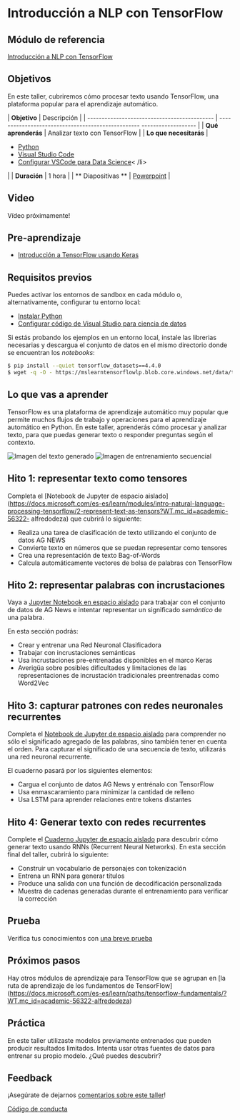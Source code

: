 # Introducción a NLP con TensorFlow

## Módulo de referencia

[Introducción a NLP con TensorFlow](https://docs.microsoft.com/es-es/learn/modules/intro-natural-language-processing-tensorflow/?WT.mc_id=academic-56322-alfredodeza)

## Objetivos

En este taller, cubriremos cómo procesar texto usando TensorFlow, una plataforma popular para el aprendizaje automático.

| **Objetivo** | Descripción |
| -------------------------------------------- | -------------------------------------------------- ------------------- |
| **Qué aprenderás** | Analizar texto con TensorFlow |
| **Lo que necesitarás** | <ul><li>[Python](https://docs.microsoft.com/es-es/learn/modules/python-install-vscode/?WT.mc_id=academic-56322-alfredodeza)</li> <li>[Visual Studio Code](https://code.visualstudio.com?WT.mc_id=academic-56322-alfredodeza)</li><li>[Configurar VSCode para Data Science](https://youtu.be/yyQM70vi7V8)< /li></ul> |
| **Duración** | 1 hora |
| ** Diapositivas ** | [Powerpoint](./diapositivas.pptx) |

## Video

Vídeo próximamente!

## Pre-aprendizaje

- [Introducción a TensorFlow usando Keras](https://docs.microsoft.com/es-es/learn/modules/intro-machine-learning-keras/?WT.mc_id=academic-56322-alfredodeza)

## Requisitos previos

Puedes activar los entornos de sandbox en cada módulo o, alternativamente, configurar tu entorno local:

- [Instalar Python](https://docs.microsoft.com/es-es/learn/modules/python-install-vscode/?WT.mc_id=academic-56322-alfredodeza)
- [Configurar código de Visual Studio para ciencia de datos](https://youtu.be/yyQM70vi7V8)

Si estás probando los ejemplos en un entorno local, instale las librerias necesarias y descargua el conjunto de datos en el mismo directorio donde se encuentran los _notebooks_:

```bash
$ pip install --quiet tensorflow_datasets==4.4.0
$ wget -q -O - https://mslearntensorflowlp.blob.core.windows.net/data/tfds-ag-news.tgz | alquitrán xz
```

## Lo que vas a aprender

TensorFlow es una plataforma de aprendizaje automático muy popular que permite muchos flujos de trabajo y operaciones para el aprendizaje automático en Python. En este taller, aprenderás cómo procesar y analizar texto, para que puedas generar texto o responder preguntas según el contexto.

![Imagen del texto generado](images/generate.png)
![Imagen de entrenamiento secuencial](images/secuencial.png)

## Hito 1: representar texto como tensores

Completa el [Notebook de Jupyter de espacio aislado](https://docs.microsoft.com/es-es/learn/modules/intro-natural-language-processing-tensorflow/2-represent-text-as-tensors?WT.mc_id=academic-56322- alfredodeza) que cubrirá lo siguiente:

- Realiza una tarea de clasificación de texto utilizando el conjunto de datos AG NEWS
- Convierte texto en números que se puedan representar como tensores
- Crea una representación de texto Bag-of-Words
- Calcula automáticamente vectores de bolsa de palabras con TensorFlow


## Hito 2: representar palabras con incrustaciones

Vaya a [Jupyter Notebook en espacio aislado](https://docs.microsoft.com/learn/modules/intro-natural-language-processing-tensorflow/3-embeddings?WT.mc_id=academic-56322-alfredodeza) para trabajar con el conjunto de datos de AG News e intentar representar un significado _semántico_ de una palabra.

En esta sección podrás:

- Crear y entrenar una Red Neuronal Clasificadora
- Trabajar con incrustaciones semánticas
- Usa incrustaciones pre-entrenadas disponibles en el marco Keras
- Averigüa sobre posibles dificultades y limitaciones de las representaciones de incrustación tradicionales preentrenadas como Word2Vec

## Hito 3: capturar patrones con redes neuronales recurrentes

Completa el [Notebook de Jupyter de espacio aislado](https://docs.microsoft.com/es-es/learn/modules/intro-natural-language-processing-tensorflow/4-recurrent-networks?WT.mc_id=academic-56322-alfredodeza) para comprender no sólo el significado agregado de las palabras, sino también tener en cuenta el orden. Para capturar el significado de una secuencia de texto, utilizarás una red neuronal recurrente.

El cuaderno pasará por los siguientes elementos:

- Cargua el conjunto de datos AG News y entrénalo con TensorFlow
- Usa enmascaramiento para minimizar la cantidad de relleno
- Usa LSTM para aprender relaciones entre tokens distantes


## Hito 4: Generar texto con redes recurrentes

Complete el [Cuaderno Jupyter de espacio aislado](https://docs.microsoft.com/es-es/learn/modules/intro-natural-language-processing-tensorflow/5-generative-networks?WT.mc_id=academic-56322-alfredodeza) para descubrir cómo generar texto usando RNNs (Recurrent Neural Networks). En esta sección final del taller, cubrirá lo siguiente:

- Construir un vocabulario de personajes con tokenización
- Entrena un RNN para generar títulos
- Produce una salida con una función de decodificación personalizada
- Muestra de cadenas generadas durante el entrenamiento para verificar la corrección


## Prueba

Verifica tus conocimientos con [una breve prueba](https://docs.microsoft.com/es-es/learn/modules/intro-natural-language-processing-tensorflow/6-knowledge-check?WT.mc_id=academic-56322-alfredodeza)

## Próximos pasos

Hay otros módulos de aprendizaje para TensorFlow que se agrupan en [la ruta de aprendizaje de los fundamentos de TensorFlow] (https://docs.microsoft.com/es-es/learn/paths/tensorflow-fundamentals/?WT.mc_id=academic-56322-alfredodeza)

## Práctica

En este taller utilizaste modelos previamente entrenados que pueden producir resultados limitados. Intenta usar otras fuentes de datos para entrenar su propio modelo. ¿Qué puedes descubrir?

## Feedback

¡Asegúrate de dejarnos [comentarios sobre este taller](https://forms.office.com/r/MdhJWMZthR)!

[Código de conducta](../../../../CODE_OF_CONDUCT.md)
